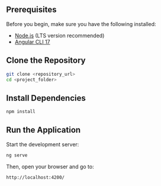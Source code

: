 ## Prerequisites

Before you begin, make sure you have the following installed:

- [Node.js](https://nodejs.org/) (LTS version recommended)
- [Angular CLI 17](https://angular.io/cli)

## Clone the Repository

```sh
git clone <repository_url>
cd <project_folder>
```

## Install Dependencies

```sh
npm install
```

## Run the Application

Start the development server:

```sh
ng serve
```

Then, open your browser and go to:

```
http://localhost:4200/
```
